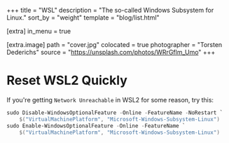 +++
title = "WSL"
description = "The so-called Windows Subsystem for Linux."
sort_by = "weight"
template = "blog/list.html"

[extra]
in_menu = true

[extra.image]
path = "cover.jpg"
colocated = true
photographer = "Torsten Dederichs"
source = "https://unsplash.com/photos/WRrGflm_Umo"
+++

# Reset WSL2 Quickly

If you're getting `Network Unreachable` in WSL2 for some reason, try this:

```powershell
sudo Disable-WindowsOptionalFeature -Online -FeatureName -NoRestart `
    $("VirtualMachinePlatform", "Microsoft-Windows-Subsystem-Linux")
sudo Enable-WindowsOptionalFeature -Online -FeatureName `
    $("VirtualMachinePlatform", "Microsoft-Windows-Subsystem-Linux")
```
